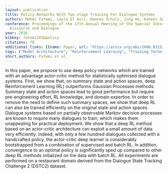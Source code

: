 ```yaml
---
layout: publication
title: Policy Networks With Two-stage Training For Dialogue Systems
authors: Mehdi Fatemi, Layla El Asri, Hannes Schulz, Jing He, Kaheer Suleman
conference: Proceedings of the 17th Annual Meeting of the Special Interest Group on
  Discourse and Dialogue
year: 2016
bibkey: fatemi2016policy
citations: 70
additional_links: [{name: Paper, url: 'https://arxiv.org/abs/1606.03152'}]
tags: ["Model Architecture", "Reinforcement Learning", "Training Techniques"]
short_authors: Fatemi et al.
---
```

In this paper, we propose to use deep policy networks which are trained with
an advantage actor-critic method for statistically optimised dialogue systems.
First, we show that, on summary state and action spaces, deep Reinforcement
Learning (RL) outperforms Gaussian Processes methods. Summary state and action
spaces lead to good performance but require pre-engineering effort, RL
knowledge, and domain expertise. In order to remove the need to define such
summary spaces, we show that deep RL can also be trained efficiently on the
original state and action spaces. Dialogue systems based on partially
observable Markov decision processes are known to require many dialogues to
train, which makes them unappealing for practical deployment. We show that a
deep RL method based on an actor-critic architecture can exploit a small amount
of data very efficiently. Indeed, with only a few hundred dialogues collected
with a handcrafted policy, the actor-critic deep learner is considerably
bootstrapped from a combination of supervised and batch RL. In addition,
convergence to an optimal policy is significantly sped up compared to other
deep RL methods initialized on the data with batch RL. All experiments are
performed on a restaurant domain derived from the Dialogue State Tracking
Challenge 2 (DSTC2) dataset.